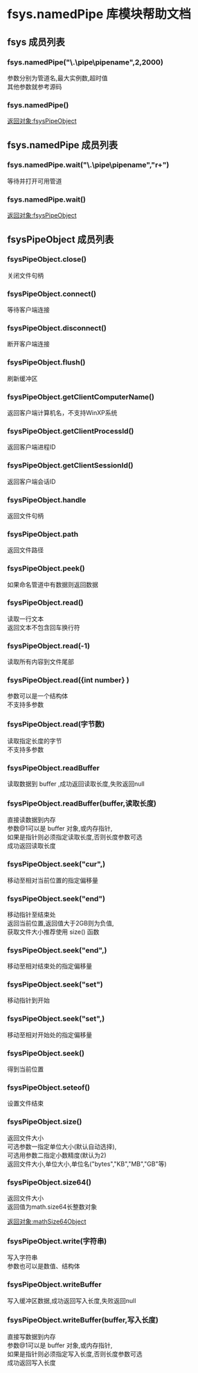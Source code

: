 # fsys.namedPipe 库模块帮助文档

<a id="fsys"></a>
## fsys 成员列表


<a id="fsys.namedPipe"></a>
### fsys.namedPipe("\\.\pipe\pipename",2,2000) 
 参数分别为管道名,最大实例数,超时值  
其他参数就参考源码

<a id="fsys.namedPipe"></a>
### fsys.namedPipe() 
 [返回对象:fsysPipeObject](#fsysPipeObject)

<a id="fsys.namedPipe"></a>
## fsys.namedPipe 成员列表


<a id="fsys.namedPipe.wait"></a>
### fsys.namedPipe.wait("\\.\pipe\pipename","r+") 
 等待并打开可用管道

<a id="fsys.namedPipe.wait"></a>
### fsys.namedPipe.wait() 
 [返回对象:fsysPipeObject](#fsysPipeObject)

<a id="fsysPipeObject"></a>
## fsysPipeObject 成员列表


<a id="fsysPipeObject.close"></a>
### fsysPipeObject.close() 
 关闭文件句柄

<a id="fsysPipeObject.connect"></a>
### fsysPipeObject.connect() 
 等待客户端连接

<a id="fsysPipeObject.disconnect"></a>
### fsysPipeObject.disconnect() 
 断开客户端连接

<a id="fsysPipeObject.flush"></a>
### fsysPipeObject.flush() 
 刷新缓冲区

<a id="fsysPipeObject.getClientComputerName"></a>
### fsysPipeObject.getClientComputerName() 
 返回客户端计算机名，不支持WinXP系统

<a id="fsysPipeObject.getClientProcessId"></a>
### fsysPipeObject.getClientProcessId() 
 返回客户端进程ID

<a id="fsysPipeObject.getClientSessionId"></a>
### fsysPipeObject.getClientSessionId() 
 返回客户端会话ID

<a id="fsysPipeObject.handle"></a>
### fsysPipeObject.handle 
 返回文件句柄

<a id="fsysPipeObject.path"></a>
### fsysPipeObject.path 
 返回文件路径

<a id="fsysPipeObject.peek"></a>
### fsysPipeObject.peek() 
 如果命名管道中有数据则返回数据

<a id="fsysPipeObject.read"></a>
### fsysPipeObject.read() 
 读取一行文本  
返回文本不包含回车换行符

<a id="fsysPipeObject.read"></a>
### fsysPipeObject.read(-1) 
 读取所有内容到文件尾部

<a id="fsysPipeObject.read"></a>
### fsysPipeObject.read({int number} ) 
 参数可以是一个结构体  
不支持多参数

<a id="fsysPipeObject.read"></a>
### fsysPipeObject.read(字节数) 
 读取指定长度的字节  
不支持多参数

<a id="fsysPipeObject.readBuffer"></a>
### fsysPipeObject.readBuffer 
 读取数据到 buffer ,成功返回读取长度,失败返回null

<a id="fsysPipeObject.readBuffer"></a>
### fsysPipeObject.readBuffer(buffer,读取长度) 
 直接读数据到内存  
参数@1可以是 buffer 对象,或内存指针,  
如果是指针则必须指定读取长度,否则长度参数可选  
成功返回读取长度

<a id="fsysPipeObject.seek"></a>
### fsysPipeObject.seek("cur",) 
 移动至相对当前位置的指定偏移量

<a id="fsysPipeObject.seek"></a>
### fsysPipeObject.seek("end") 
 移动指针至结束处  
返回当前位置,返回值大于2GB则为负值,  
获取文件大小推荐使用 size() 函数

<a id="fsysPipeObject.seek"></a>
### fsysPipeObject.seek("end",) 
 移动至相对结束处的指定偏移量

<a id="fsysPipeObject.seek"></a>
### fsysPipeObject.seek("set") 
 移动指针到开始

<a id="fsysPipeObject.seek"></a>
### fsysPipeObject.seek("set",) 
 移动至相对开始处的指定偏移量

<a id="fsysPipeObject.seek"></a>
### fsysPipeObject.seek() 
 得到当前位置

<a id="fsysPipeObject.seteof"></a>
### fsysPipeObject.seteof() 
 设置文件结束

<a id="fsysPipeObject.size"></a>
### fsysPipeObject.size() 
 返回文件大小  
可选参数一指定单位大小(默认自动选择),  
可选用参数二指定小数精度(默认为2)  
返回文件大小,单位大小,单位名("bytes","KB","MB","GB"等)

<a id="fsysPipeObject.size64"></a>
### fsysPipeObject.size64() 
 返回文件大小  
返回值为math.size64长整数对象  
  
[返回对象:mathSize64Object](https://www.aardio.com/zh-cn/doc/library-reference/math/_.html#mathSize64Object)

<a id="fsysPipeObject.write"></a>
### fsysPipeObject.write(字符串) 
 写入字符串  
参数也可以是数值、结构体

<a id="fsysPipeObject.writeBuffer"></a>
### fsysPipeObject.writeBuffer 
 写入缓冲区数据,成功返回写入长度,失败返回null

<a id="fsysPipeObject.writeBuffer"></a>
### fsysPipeObject.writeBuffer(buffer,写入长度) 
 直接写数据到内存  
参数@1可以是 buffer 对象,或内存指针,  
如果是指针则必须指定写入长度,否则长度参数可选  
成功返回写入长度
